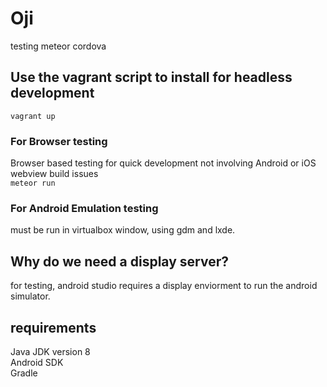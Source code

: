 # Oji
testing meteor cordova

## Use the vagrant script to install for headless development
```vagrant up```

### For Browser testing
Browser based testing for quick development not involving Android or iOS webview build issues<br>
```meteor run```

### For Android Emulation testing
must be run in virtualbox window, using gdm and lxde.

## Why do we need a display server?
for testing, android studio requires a display enviorment to run the android simulator.<br>

## requirements
Java JDK version 8 <br>
Android SDK<br>
Gradle <br>
